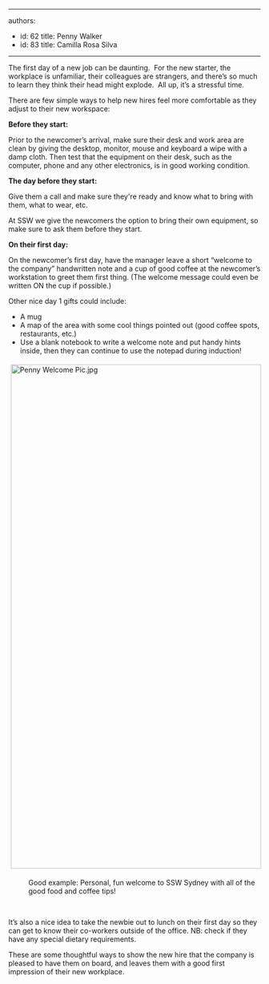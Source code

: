 

---
authors:
  - id: 62
    title: Penny Walker
  - id: 83
    title: Camilla Rosa Silva
---




<span class='intro'> <p>​​The first day of a new job can be daunting.&#160; For the new starter, the workplace is unfamiliar, their colleagues are strangers, and there’s so much to learn they think their head might explode. &#160;All up, it’s a stressful time.<br></p><p>There are few simple ways to help new hires feel more comfortable as they adjust to their new workspace&#58;&#160;​</p> </span>

<p><strong> Before they start&#58;</strong><br></p><p>Prior to the newcomer’s arrival, make sure their desk and work area are clean by giving the desktop, monitor, mouse and keyboard a wipe with a damp cloth. Then test that the equipment on their desk, such as the computer, phone and any other electronics, is in good working condition.<br></p><p>​​<strong>The day before they start&#58;</strong></p><p>Give them a call and make sure they're ready and know what to bring with them, what to wear, etc. <br></p><p>At SSW we give the&#160;newcomers the option to bring their&#160;own equipment, so make sure to&#160;ask them before they start.<br></p><p><strong>On their first day&#58;</strong></p><p>On the newcomer’s first day, have the manager leave a short “welcome to the company” handwritten note and a cup of good coffee at the newcomer’s workstation to greet them first thing. (The welcome message could even be written ON the cup if possible.)<br></p><p>Other nice day 1 gifts could include&#58; <br></p><ul><li>A mug<br></li><li>A map of the area with some cool things pointed out (good coffee spots, restaurants, etc.)<br></li><li>Use a blank&#160;notebook&#160;to write a welcome note and put handy hints inside, then they can continue to use the notepad during induction!<br></li></ul><div><dl class="ssw15-rteElement-ImageArea"><img src="/PublishingImages/Penny%20Welcome%20Pic.jpg" alt="Penny Welcome Pic.jpg" style="margin&#58;5px;width&#58;500px;height&#58;1007px;" /></dl><dd class="ssw15-rteElement-FigureGood">Good example&#58; Personal, fun welcome to SSW Sydney with all of the good food and coffee tips​!<br></dd></div><p><br></p><p>It’s also a nice idea to take the newbie out to lunch on their first day so they can get to know their co-workers outside of the office. NB&#58; check if they have any special dietary requirements.</p><p>These are some thoughtful ways to show the new hire that the company is pleased to have them on board, and leaves them with a good first impression of their new workplace. <br></p>


